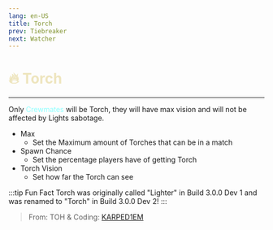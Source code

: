 ```yaml
---
lang: en-US
title: Torch
prev: Tiebreaker
next: Watcher
---
```


# <font color=#eee5be>🔥 <b>Torch</b></font> <Badge text="Helpful" type="tip" vertical="middle"/>

***

Only <font color=#8cffff>Crewmates</font> will be Torch, they will have max vision and will not be affected by Lights sabotage.

- Max
  - Set the Maximum amount of Torches that can be in a match
- Spawn Chance
  - Set the percentage players have of getting Torch
- Torch Vision
  - Set how far the Torch can see

:::tip Fun Fact
Torch was originally called "Lighter" in Build 3.0.0 Dev 1 and was renamed to "Torch" in Build 3.0.0 Dev 2!
:::

> From: TOH & Coding: [KARPED1EM](https://github.com/KARPED1EM)
